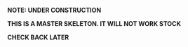 **NOTE: UNDER CONSTRUCTION**

**THIS IS A MASTER SKELETON. IT WILL NOT WORK STOCK**

**CHECK BACK LATER**
